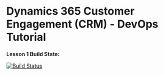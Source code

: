 # Dynamics 365 Customer Engagement (CRM) - DevOps Tutorial

**Lesson 1 Build State:**

[![Build Status](https://sudosandwich.visualstudio.com/D365-CE-DevOps-Tutorial/_apis/build/status/paulbreuler.D365-CE-DevOps-Tutorial?branchName=master)](https://sudosandwich.visualstudio.com/D365-CE-DevOps-Tutorial/_build/latest?definitionId=7&branchName=master)
